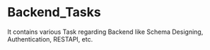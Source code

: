 # Backend_Tasks
It contains various Task regarding Backend like Schema Designing, Authentication, RESTAPI, etc.
